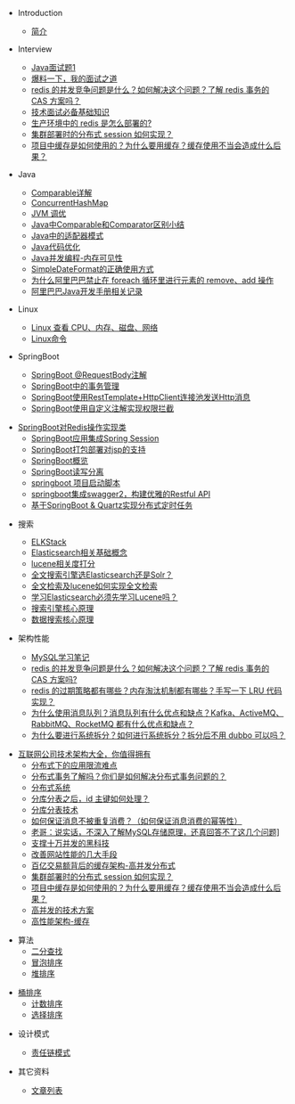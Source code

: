 * Introduction
    * [简介](README.md)

* Interview
    * [Java面试题1](/Interview/Java面试题1.md)
    * [爆料一下，我的面试之道](/Interview/[转载]爆料一下，我的面试之道.md)
    * [redis 的并发竞争问题是什么？如何解决这个问题？了解 redis 事务的 CAS 方案吗？]()
    * [技术面试必备基础知识](/Interview/技术面试必备基础知识.md)
    * [生产环境中的 redis 是怎么部署的?]()
    * [集群部署时的分布式 session 如何实现？]()
    * [项目中缓存是如何使用的？为什么要用缓存？缓存使用不当会造成什么后果？](/Interview/项目中缓存是如何使用的？为什么要用缓存？缓存使用不当会造成什么后果？.md)
* Java
    * [Comparable详解](/Java/Comparable详解.md)
    * [ConcurrentHashMap](/Java/ConcurrentHashMap.md)
    * [JVM 调优](/Java/JVM调优.md)
    * [Java中Comparable和Comparator区别小结](/Java/Java中Comparable和Comparator区别小结.md)
    * [Java中的适配器模式](/Java/Java中的适配器模式.md)
    * [Java代码优化](/Java/Java代码优化.md)
    * [Java并发编程-内存可见性](/Java/Java并发编程-内存可见性.md)
    * [SimpleDateFormat的正确使用方式](/Java/SimpleDateFormat的正确使用方式.md)
    * [为什么阿里巴巴禁止在 foreach 循环里进行元素的 remove、add 操作]()
    * [阿里巴巴Java开发手册相关记录](/Java/阿里巴巴Java开发手册相关记录.md)
* Linux
    * [Linux 查看 CPU、内存、磁盘、网络]()
    * [Linux命令](/Linux/Linux命令.md)
* SpringBoot
    - [SpringBoot @RequestBody注解]()
    - [SpringBoot中的事务管理](/SpringBoot/SpringBoot中的事务管理.md)
    - [SpringBoot使用RestTemplate+HttpClient连接池发送Http消息](/SpringBoot/SpringBoot使用RestTemplate%2BHttpClient连接池发送Http消息.md)
    - [SpringBoot使用自定义注解实现权限拦截](/SpringBoot/SpringBoot使用自定义注解实现权限拦截.md)
- [SpringBoot对Redis操作实现类](/SpringBoot/SpringBoot对Redis操作实现类.md)
    - [SpringBoot应用集成Spring Session]()
    - [SpringBoot打包部署对jsp的支持](/SpringBoot/SpringBoot打包部署对jsp的支持.md)
    - [SpringBoot概览](/SpringBoot/SpringBoot概览.md)
    - [SpringBoot读写分离](/SpringBoot/SpringBoot读写分离.md)
    - [springboot 项目启动脚本]()
    - [springboot集成swagger2，构建优雅的Restful API]()
    - [基于SpringBoot & Quartz实现分布式定时任务]()
    
* 搜索
    - [ELKStack](/搜索/ELKStack.md)
    - [Elasticsearch相关基础概念](/搜索/Elasticsearch相关基础概念.md)
    - [lucene相关度打分](/搜索/lucene相关度打分.md)
    - [全文搜索引擎选Elasticsearch还是Solr？](/搜索/全文搜索引擎选Elasticsearch还是Solr？.md)
    - [全文检索及lucene如何实现全文检索](/搜索/全文检索及lucene如何实现全文检索.md)
    - [学习Elasticsearch必须先学习Lucene吗？](/搜索/学习Elasticsearch必须先学习Lucene吗？.md)
    - [搜索引擎核心原理](/搜索/搜索引擎核心原理.md)
    - [数据搜索核心原理](/搜索/数据搜索核心原理.md)
    
* 架构性能
    - [MySQL学习笔记](/架构性能/MySQL学习笔记.md)
    - [redis 的并发竞争问题是什么？如何解决这个问题？了解 redis 事务的 CAS 方案吗?]()
    - [redis 的过期策略都有哪些？内存淘汰机制都有哪些？手写一下 LRU 代码实现？]()
    - [为什么使用消息队列？消息队列有什么优点和缺点？Kafka、ActiveMQ、RabbitMQ、RocketMQ 都有什么优点和缺点？](/%E6%9E%B6%E6%9E%84%E6%80%A7%E8%83%BD/%E4%B8%BA%E4%BB%80%E4%B9%88%E4%BD%BF%E7%94%A8%E6%B6%88%E6%81%AF%E9%98%9F%E5%88%97%EF%BC%9F%E6%B6%88%E6%81%AF%E9%98%9F%E5%88%97%E6%9C%89%E4%BB%80%E4%B9%88%E4%BC%98%E7%82%B9%E5%92%8C%E7%BC%BA%E7%82%B9%EF%BC%9FKafka%E3%80%81ActiveMQ%E3%80%81RabbitMQ%E3%80%81RocketMQ%20%E9%83%BD%E6%9C%89%E4%BB%80%E4%B9%88%E4%BC%98%E7%82%B9%E5%92%8C%E7%BC%BA%E7%82%B9%EF%BC%9F.md)
    - [为什么要进行系统拆分？如何进行系统拆分？拆分后不用 dubbo 可以吗？]()
- [互联网公司技术架构大全，你值得拥有](/架构性能/互联网公司技术架构大全，你值得拥有.md)
    - [分布式下的应用限流难点](/架构性能/分布式下的应用限流难点.md)
    - [分布式事务了解吗？你们是如何解决分布式事务问题的？](/架构性能/分布式事务了解吗？你们是如何解决分布式事务问题的？.md)
    - [分布式系统](/架构性能/分布式系统.md)
    - [分库分表之后，id 主键如何处理？]()
    - [分库分表技术](/架构性能/分库分表技术.md)
    - [如何保证消息不被重复消费？（如何保证消息消费的幂等性）](/架构性能/如何保证消息不被重复消费？（如何保证消息消费的幂等性）.md)
    - [老哥：说实话，不深入了解MySQL存储原理，还真回答不了这几个问题\]](/架构性能/学习笔记：[老哥：说实话，不深入了解MySQL存储原理，还真回答不了这几个问题].md)
    - [支撑十万并发的黑科技](/架构性能/支撑十万并发的黑科技.md)
    - [改善网站性能的几大手段](/架构性能/改善网站性能的几大手段.md)
    - [百亿交易额背后的缓存架构-高并发分布式](/架构性能/百亿交易额背后的缓存架构-高并发分布式.md)
    - [集群部署时的分布式 session 如何实现？]()
    - [项目中缓存是如何使用的？为什么要用缓存？缓存使用不当会造成什么后果？](/架构性能/项目中缓存是如何使用的？为什么要用缓存？缓存使用不当会造成什么后果？.md)
    - [高并发的技术方案](/架构性能/高并发的技术方案.md)
    - [高性能架构-缓存](/架构性能/高性能架构-缓存.md)
    
* 算法
    - [二分查找](/算法/二分查找.md)
    - [冒泡排序](/算法/冒泡排序.md)
    - [堆排序](/算法/堆排序.md)
- [桶排序](/算法/桶排序.md)
    - [计数排序](/算法/计数排序.md)
    - [选择排序](/算法/选择排序.md)
    
* 设计模式
    - [责任链模式](/设计模式/责任链模式.md)
    
* 其它资料
    - [文章列表](/其它资料)

